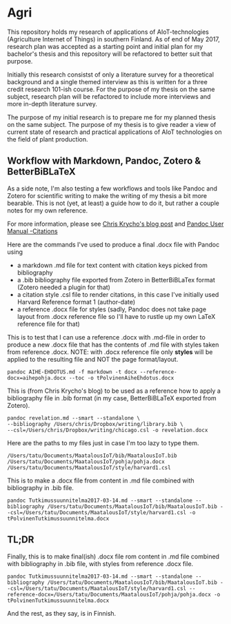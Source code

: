 # Agri

This repository holds my research of applications of AIoT-technologies (Agriculture Internet of Things) in southern Finland. As of end of May 2017, research plan was accepted as a starting point and initial plan for my bachelor's thesis and this repository will be refactored to better suit that purpose.

Initially this research consistst of only a literature survey for a theoretical background and a single themed interview as this is written for a three credit research 101-ish course. For the purpose of my thesis on the same subject, research plan will be refactored to include more interviews and more in-depth literature survey.

The purpose of my initial research is to prepare me for my planned thesis on the same subject.
The purpose of my thesis is to give reader a view of current state of research and practical applications of AIoT technologies on the field of plant production.

## Workflow with Markdown, Pandoc, Zotero & BetterBiBLaTeX
As a side note, I'm also testing a few workflows and tools like Pandoc and Zotero for scientific writing to make the writing of my thesis a bit more bearable. This is not (yet, at least) a guide how to do it, but rather a couple notes for my own reference.

For more information, please see [Chris Krycho's blog post](http://www.chriskrycho.com/2015/academic-markdown-and-citations.html)
and [Pandoc User Manual -Citations](http://pandoc.org/MANUAL.html#citations)

Here are the commands I've used to produce a final .docx file with Pandoc using 
* a markdown .md file for text content with citation keys picked from bibliography
* a .bib bibliography file exported from Zotero in BetterBiBLaTex format (Zotero needed a plugin for that)
* a citation style .csl file to render citations, in this case I've initially used Harvard Reference format 1 (author-date)
* a reference .docx file for styles (sadly, Pandoc does not take page layout from .docx reference file so I'll have to rustle up my own LaTeX reference file for that)

This is to test that I can use a reference .docx with .md-file in order to produce a new .docx file that has the contents of .md file with styles taken from reference .docx. NOTE: with .docx reference file only **styles** will be applied to the resulting file and NOT the page format/layout. 
```
pandoc AIHE-EHDOTUS.md -f markdown -t docx --reference-docx=aihepohja.docx --toc -o tPolvinenAiheEhdotus.docx
```

This is (from Chris Krycho's blog) to be used as a reference how to apply a bibliography file in .bib format (in my case, BetterBiBLaTeX exported from Zotero).
```
pandoc revelation.md --smart --standalone \
--bibliography /Users/chris/Dropbox/writing/library.bib \
--csl=/Users/chris/Dropbox/writing/chicago.csl -o revelation.docx
```
Here are the paths to my files just in case I'm too lazy to type them.
```
/Users/tatu/Documents/MaatalousIoT/bib/MaatalousIoT.bib
/Users/tatu/Documents/MaatalousIoT/pohja/pohja.docx
/Users/tatu/Documents/MaatalousIoT/style/harvard1.csl
```
This is to make a .docx file from content in .md file combined with bibliography in .bib file.
```
pandoc Tutkimussuunnitelma2017-03-14.md --smart --standalone --bibliography /Users/tatu/Documents/MaatalousIoT/bib/MaatalousIoT.bib --csl=/Users/tatu/Documents/MaatalousIoT/style/harvard1.csl -o tPolvinenTutkimussuunnitelma.docx
```
## TL;DR
Finally, this is to make final(ish) .docx file rom content in .md file combined with bibliography in .bib file, with styles from reference .docx file.
```
pandoc Tutkimussuunnitelma2017-03-14.md --smart --standalone --bibliography /Users/tatu/Documents/MaatalousIoT/bib/MaatalousIoT.bib --csl=/Users/tatu/Documents/MaatalousIoT/style/harvard1.csl --reference-docx=/Users/tatu/Documents/MaatalousIoT/pohja/pohja.docx -o tPolvinenTutkimussuunnitelma.docx
```

And the rest, as they say, is in Finnish.
